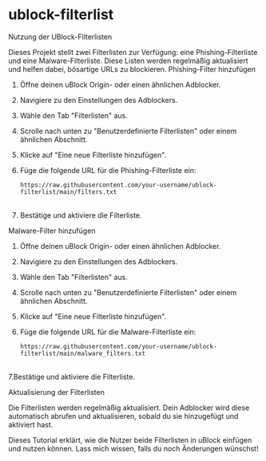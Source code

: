 # ublock-filterlist

Nutzung der UBlock-Filterlisten

Dieses Projekt stellt zwei Filterlisten zur Verfügung: eine Phishing-Filterliste und eine Malware-Filterliste. Diese Listen werden regelmäßig aktualisiert und helfen dabei, bösartige URLs zu blockieren.
Phishing-Filter hinzufügen

1. Öffne deinen uBlock Origin- oder einen ähnlichen Adblocker.

2. Navigiere zu den Einstellungen des Adblockers.

3. Wähle den Tab "Filterlisten" aus.

4. Scrolle nach unten zu "Benutzerdefinierte Filterlisten" oder einem ähnlichen Abschnitt.

5. Klicke auf "Eine neue Filterliste hinzufügen".

6. Füge die folgende URL für die Phishing-Filterliste ein:


    ```https://raw.githubusercontent.com/your-username/ublock-filterlist/main/filters.txt```<br/><br/>


7. Bestätige und aktiviere die Filterliste.

Malware-Filter hinzufügen

1. Öffne deinen uBlock Origin- oder einen ähnlichen Adblocker.

2. Navigiere zu den Einstellungen des Adblockers.

3. Wähle den Tab "Filterlisten" aus.

4. Scrolle nach unten zu "Benutzerdefinierte Filterlisten" oder einem ähnlichen Abschnitt.

5. Klicke auf "Eine neue Filterliste hinzufügen".

6. Füge die folgende URL für die Malware-Filterliste ein:

    ```https://raw.githubusercontent.com/your-username/ublock-filterlist/main/malware_filters.txt```<br/><br/>

7.Bestätige und aktiviere die Filterliste.

Aktualisierung der Filterlisten

Die Filterlisten werden regelmäßig aktualisiert. Dein Adblocker wird diese automatisch abrufen und aktualisieren, sobald du sie hinzugefügt und aktiviert hast.

Dieses Tutorial erklärt, wie die Nutzer beide Filterlisten in uBlock einfügen und nutzen können. Lass mich wissen, falls du noch Änderungen wünschst!
